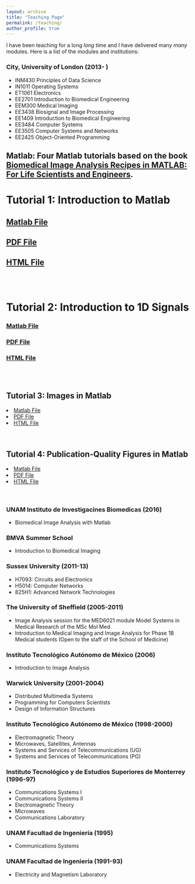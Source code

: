 ```yaml
---
layout: archive
title: "Teaching Page"
permalink: /teaching/
author_profile: true
---
```


I have been teaching for a long *long* time and I have delivered many *many* modules. Here is a list of the modules and institutions:

<h3>City, University of London (2013- )</h3>

 * INM430   Principles of Data Science
 * IN1011   Operating Systems
 * ET1061   Electronics
 * EE2701   Introduction to Biomedical Engineering
 * EEM300   Medical Imaging
 * EE3438 	Biosignal and Image Processing
 * EE1409   Introduction to Biomedical Engineering
 * EE3484 	Computer Systems
 * EE3505 	Computer Systems and Networks
 * EE2425  	Object-Oriented Programming

 <h2> Matlab: Four Matlab tutorials based on the book <a href="https://bcs.wiley.com/he-bcs/Books?action=index&bcsId=9651&itemId=1118657551">
Biomedical Image Analysis Recipes in MATLAB: For Life Scientists and Engineers</a>.</h2>

# Tutorial 1: Introduction to Matlab
## <a href="http://www.staff.city.ac.uk/~sbbk034/tutorials/Tutorial_IntroductionToMatlab.m"> Matlab File </a>
## <a href="http://www.staff.city.ac.uk/~sbbk034/tutorials/Tutorial_IntroductionToMatlab.pdf"> PDF File </a>
##  <a href="http://www.staff.city.ac.uk/~sbbk034/tutorials/Tutorial_IntroductionToMatlab.html"> HTML File </a>
<br><br>



# Tutorial 2: Introduction to 1D Signals</h2>
### <a href="http://www.staff.city.ac.uk/~sbbk034/tutorials/Tutorial_1D_SignalsInMatlab.m"> Matlab File </a>
### <a href="http://www.staff.city.ac.uk/~sbbk034/tutorials/Tutorial_1D_SignalsInMatlab.pdf"> PDF File </a>
### <a href="http://www.staff.city.ac.uk/~sbbk034/tutorials/Tutorial_1D_SignalsInMatlab.html"> HTML File </a>
<br><br>

<h2> Tutorial 3: Images in Matlab</h2>
<li><a href="http://www.staff.city.ac.uk/~sbbk034/tutorials/Tutorial_ImagesInMatlab.m"> Matlab File </a></li>
<li><a href="http://www.staff.city.ac.uk/~sbbk034/tutorials/Tutorial_ImagesInMatlab.pdf"> PDF File </a></li>
<li><a href="http://www.staff.city.ac.uk/~sbbk034/tutorials/Tutorial_ImagesInMatlab.html"> HTML File </a></li>
<br><br>


<h2> Tutorial 4: Publication-Quality Figures in Matlab </h2>
<li><a href="http://www.staff.city.ac.uk/~sbbk034/tutorials/Tutorial_PublicationQualityFigures.m"> Matlab File </a></li>
<li><a href="http://www.staff.city.ac.uk/~sbbk034/tutorials/Tutorial_PublicationQualityFigures.pdf"> PDF File </a></li>
<li><a href="http://www.staff.city.ac.uk/~sbbk034/tutorials/Tutorial_PublicationQualityFigures.html"> HTML File </a></li>
<br><br>

<h3>UNAM Instituto de Investigacines Biomedicas (2016)</h3>

* Biomedical Image Analysis with Matlab  


<h3>BMVA Summer School</h3>

* Introduction to Biomedical Imaging

<h3>Sussex University (2011-13)</h3>

 *  H7093: Circuits and Electronics
 *  H5014: Computer Networks
 *  825H1: Advanced Network Technologies

<h3>The University of Sheffield (2005-2011)</h3>

 * Image Analysis session for the MED6021 module Model Systems in Medical Research of the MSc Mol Med
 * Introduction to Medical Imaging and Image Analysis for Phase 1B Medical students (Open to the staff of the School of Medicine)

<h3> Instituto Tecnológico Autónomo de México (2006)</h3>

 *   Introduction to Image Analysis

<h3>Warwick University (2001-2004)</h3>

 *  Distributed Multimedia Systems
 *  Programming for Computers Scientists
 *  Design of Information Structures


<h3>Instituto Tecnológico Autónomo de México (1998-2000)</h3>

 *  Electromagnetic Theory
 *  Microwaves, Satellites, Antennas
 *  Systems and Services of Telecommunications (UG)
 *  Systems and Services of Telecommunications (PG)



<h3>Instituto Tecnológico y de Estudios Superiores de Monterrey (1996-97)</h3>

 *    Communications Systems I
 *    Communications Systems II
 *    Electromagnetic Theory
 *    Microwaves
 *    Communications Laboratory

 <h3>UNAM Facultad de Ingeniería (1995)</h3>

  *    Communications Systems

<h3>UNAM Facultad de Ingeniería (1991-93)</h3>

 *    Electricity and Magnetism Laboratory
